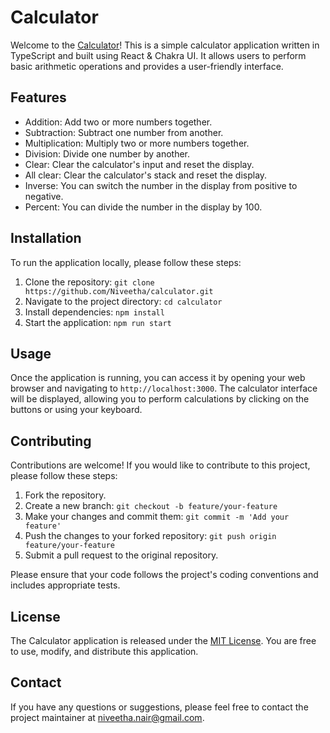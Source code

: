 # Calculator

Welcome to the [Calculator](https://codesandbox.io/p/github/Niveetha/calculator/master?layout=%257B%2522sidebarPanel%2522%253A%2522EXPLORER%2522%252C%2522rootPanelGroup%2522%253A%257B%2522direction%2522%253A%2522horizontal%2522%252C%2522type%2522%253A%2522PANEL_GROUP%2522%252C%2522id%2522%253A%2522ROOT_LAYOUT%2522%252C%2522panels%2522%253A%255B%257B%2522type%2522%253A%2522PANEL_GROUP%2522%252C%2522direction%2522%253A%2522vertical%2522%252C%2522id%2522%253A%2522EDITOR%2522%252C%2522panels%2522%253A%255B%257B%2522type%2522%253A%2522PANEL%2522%252C%2522panelType%2522%253A%2522TABS%2522%252C%2522id%2522%253A%2522clhq88rpz000a3b6m66yw5i46%2522%257D%255D%252C%2522sizes%2522%253A%255B100%255D%257D%252C%257B%2522type%2522%253A%2522PANEL_GROUP%2522%252C%2522direction%2522%253A%2522vertical%2522%252C%2522id%2522%253A%2522DEVTOOLS%2522%252C%2522panels%2522%253A%255B%257B%2522type%2522%253A%2522PANEL%2522%252C%2522panelType%2522%253A%2522TABS%2522%252C%2522id%2522%253A%2522clhq88rpz000c3b6mw60zn11n%2522%257D%255D%252C%2522sizes%2522%253A%255B100%255D%257D%255D%252C%2522sizes%2522%253A%255B50%252C50%255D%257D%252C%2522tabbedPanels%2522%253A%257B%2522clhq88rpz000a3b6m66yw5i46%2522%253A%257B%2522tabs%2522%253A%255B%257B%2522id%2522%253A%2522clhq88rpy00093b6mvcl3zu7f%2522%252C%2522mode%2522%253A%2522permanent%2522%252C%2522type%2522%253A%2522FILE%2522%252C%2522filepath%2522%253A%2522%252Fpackage.json%2522%252C%2522state%2522%253A%2522IDLE%2522%257D%255D%252C%2522id%2522%253A%2522clhq88rpz000a3b6m66yw5i46%2522%252C%2522activeTabId%2522%253A%2522clhq88rpy00093b6mvcl3zu7f%2522%257D%252C%2522clhq88rpz000c3b6mw60zn11n%2522%253A%257B%2522id%2522%253A%2522clhq88rpz000c3b6mw60zn11n%2522%252C%2522activeTabId%2522%253A%2522clhq88ysw00c93b6mnv41mxjf%2522%252C%2522tabs%2522%253A%255B%257B%2522type%2522%253A%2522TASK_LOG%2522%252C%2522taskId%2522%253A%2522dev%2522%252C%2522id%2522%253A%2522clhq88xxx007d3b6mm410v6h6%2522%252C%2522mode%2522%253A%2522permanent%2522%257D%252C%257B%2522type%2522%253A%2522TASK_PORT%2522%252C%2522taskId%2522%253A%2522dev%2522%252C%2522port%2522%253A5173%252C%2522id%2522%253A%2522clhq88ysw00c93b6mnv41mxjf%2522%252C%2522mode%2522%253A%2522permanent%2522%252C%2522path%2522%253A%2522%252F%2522%257D%255D%257D%257D%252C%2522showDevtools%2522%253Atrue%252C%2522showSidebar%2522%253Atrue%252C%2522sidebarPanelSize%2522%253A15%257D)! This is a simple calculator application written in TypeScript and built using React & Chakra UI. It allows users to perform basic arithmetic operations and provides a user-friendly interface.

## Features

- Addition: Add two or more numbers together.
- Subtraction: Subtract one number from another.
- Multiplication: Multiply two or more numbers together.
- Division: Divide one number by another.
- Clear: Clear the calculator's input and reset the display.
- All clear: Clear the calculator's stack and reset the display.
- Inverse: You can switch the number in the display from positive to negative.
- Percent: You can divide the number in the display by 100.

## Installation

To run the application locally, please follow these steps:

1. Clone the repository: `git clone https://github.com/Niveetha/calculator.git`
2. Navigate to the project directory: `cd calculator`
3. Install dependencies: `npm install`
4. Start the application: `npm run start`

## Usage

Once the application is running, you can access it by opening your web browser and navigating to `http://localhost:3000`. The calculator interface will be displayed, allowing you to perform calculations by clicking on the buttons or using your keyboard.

## Contributing

Contributions are welcome! If you would like to contribute to this project, please follow these steps:

1. Fork the repository.
2. Create a new branch: `git checkout -b feature/your-feature`
3. Make your changes and commit them: `git commit -m 'Add your feature'`
4. Push the changes to your forked repository: `git push origin feature/your-feature`
5. Submit a pull request to the original repository.

Please ensure that your code follows the project's coding conventions and includes appropriate tests.

## License

The Calculator application is released under the [MIT License](LICENSE.md). You are free to use, modify, and distribute this application.

## Contact

If you have any questions or suggestions, please feel free to contact the project maintainer at [niveetha.nair@gmail.com](mailto:niveetha.nair@gmail.com).

